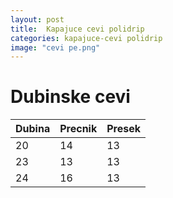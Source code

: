 ```yaml
---
layout: post
title:  Kapajuce cevi polidrip
categories: kapajuce-cevi polidrip
image: "cevi pe.png"
---
```


# Dubinske cevi

| Dubina | Precnik | Presek|
|-|-|-|
|20|14|13|
|23|13|13|
|24|16|13|

